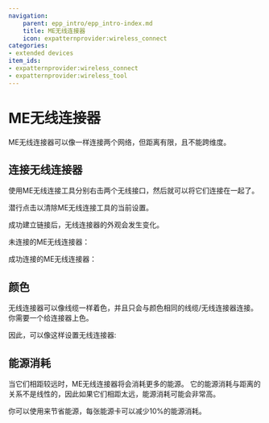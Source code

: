 ```yaml
---
navigation:
    parent: epp_intro/epp_intro-index.md
    title: ME无线连接器
    icon: expatternprovider:wireless_connect
categories:
- extended devices
item_ids:
- expatternprovider:wireless_connect
- expatternprovider:wireless_tool
---
```


# ME无线连接器

<Row gap="20">
<BlockImage id="expatternprovider:wireless_connect" scale="6"></BlockImage>
<ItemImage id="expatternprovider:wireless_tool" scale="6"></ItemImage>
</Row>

ME无线连接器可以像<ItemLink id="ae2:quantum_link" />一样连接两个网络，但距离有限，且不能跨维度。

## 连接无线连接器

使用ME无线连接工具分别右击两个无线接口，然后就可以将它们连接在一起了。

潜行点击以清除ME无线连接工具的当前设置。

成功建立链接后，无线连接器的外观会发生变化。

未连接的ME无线连接器：

<GameScene zoom="5" background="transparent">
  <ImportStructure src="../structure/wireless_connector_off.snbt"></ImportStructure>
</GameScene>

成功连接的ME无线连接器：

<GameScene zoom="5" background="transparent">
  <ImportStructure src="../structure/wireless_connector_on.snbt"></ImportStructure>
</GameScene>

## 颜色

无线连接器可以像线缆一样着色，并且只会与颜色相同的线缆/无线连接器连接。
你需要一个<ItemLink id="ae2:color_applicator" />给连接器上色。

因此，可以像这样设置无线连接器:

<GameScene zoom="3" background="transparent" interactive={true}>
  <ImportStructure src="../structure/wireless_connector_setup.snbt"></ImportStructure>
</GameScene>

## 能源消耗

当它们相距较远时，ME无线连接器将会消耗更多的能源。
它的能源消耗与距离的关系不是线性的，因此如果它们相距太远，能源消耗可能会非常高。

你可以使用<ItemLink id="ae2:energy_card" />来节省能源，每张能源卡可以减少10%的能源消耗。